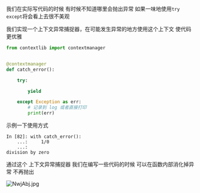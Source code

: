 我们在实际写代码的时候 有时候不知道哪里会抛出异常 如果一味地使用`try except`将会看上去很不美观

我们实现一个上下文异常捕捉器，在可能发生异常的地方使用这个上下文 使代码更优雅

```python
from contextlib import contextmanager


@contextmanager
def catch_error():

    try:

        yield

    except Exception as err:
        # 记录到 log 或者直接打印
        print(err)
```

示例一下使用方式

```shell script
In [82]: with catch_error():
    ...:     1/0
    ...:
division by zero
```

通过这个 上下文异常捕捉器 我们在编写一些代码的时候 可以在函数内部消化掉异常 不再抛出

![NwjAbj.jpg](https://s1.ax1x.com/2020/06/25/NwjAbj.jpg)